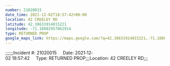 ```yaml
---
number: 21020015
date_time: 2021-12-02T18:57:42+00:00
location: 42 CREELEY RD
latitude: 42.38631914015221
longitude: -71.18082957862914
type: RETURNED PROP
google_maps_link: https://maps.google.com/?q=42.38631914015221,-71.18082957862914
---
```


;;;;;;Incident #: 21020015     Date: 2021‐12‐02 18:57:42     Type: RETURNED PROP;;;Location: 42 CREELEY RD;;;
